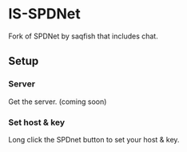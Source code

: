 

# IS-SPDNet
Fork of SPDNet by saqfish that includes chat.
## Setup
### Server
Get the server. (coming soon)  

### Set host & key
Long click the SPDnet button to set your host & key.
